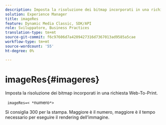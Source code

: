 ```yaml
---
description: Imposta la risoluzione dei bitmap incorporati in una richiesta Web-To-Print.
solution: Experience Manager
title: imageRes
feature: Dynamic Media Classic, SDK/API
role: Sviluppatore, Business Practices
translation-type: tm+mt
source-git-commit: f6c97606d7a4209427316d7367013ad9585a5cae
workflow-type: tm+mt
source-wordcount: '55'
ht-degree: 0%

---
```



# imageRes{#imageres}

Imposta la risoluzione dei bitmap incorporati in una richiesta Web-To-Print.

` imageRes=< *`numero`*>`

Si consiglia 300 per la stampa. Maggiore è il numero, maggiore è il tempo necessario per eseguire il rendering dell’immagine.
